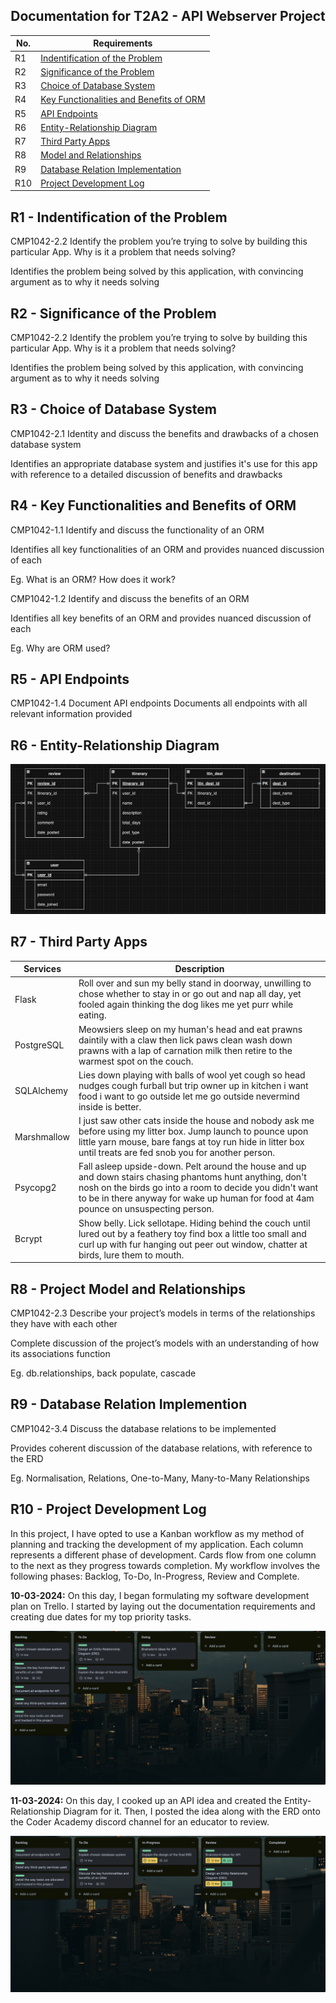<h2 align="center">Documentation for T2A2 - API Webserver Project</h2>

| No. | Requirements |
| --- | ------------ |
| R1 | <a href="#r1---indentification-of-the-problem">Indentification of the Problem</a> |
| R2 | <a href="#r2---significance-of-the-problem">Significance of the Problem</a> |
| R3 | <a href="#r3---choice-of-database-system">Choice of Database System</a> |
| R4 | <a href="#r4---key-functionalities-and-benefits-of-orm">Key Functionalities and Benefits of ORM</a> |
| R5 | <a href="#r5---api-endpoints">API Endpoints</a> |
| R6 | <a href="#r6---entity-relationship-diagram">Entity-Relationship Diagram</a> |
| R7 | <a href="#r7---third-party-apps">Third Party Apps</a> |
| R8 | <a href="#r8---project-model-and-relationships">Model and Relationships</a> |
| R9 | <a href="#r9---database-relation-implemention">Database Relation Implementation</a> |
| R10 | <a href="#r10---project-development-log">Project Development Log</a> |



## R1 - Indentification of the Problem

CMP1042-2.2 Identify the problem you’re trying to solve by building this particular App. Why is it a problem that needs solving?

Identifies the problem being solved by this application, with convincing argument as to why it needs solving


## R2 - Significance of the Problem

CMP1042-2.2 Identify the problem you’re trying to solve by building this particular App. Why is it a problem that needs solving?

Identifies the problem being solved by this application, with convincing argument as to why it needs solving


## R3 - Choice of Database System

CMP1042-2.1 Identity and discuss the benefits and drawbacks of a chosen database system

Identifies an appropriate database system and justifies it's use for this app with reference to a detailed discussion of benefits and drawbacks

## R4 - Key Functionalities and Benefits of ORM

CMP1042-1.1 Identify and discuss the functionality of an ORM

Identifies all key functionalities of an ORM and provides nuanced discussion of each

Eg. What is an ORM? How does it work?

CMP1042-1.2 Identify and discuss the benefits of an ORM

Identifies all key benefits of an ORM and provides nuanced discussion of each

Eg. Why are ORM used?

## R5 - API Endpoints

CMP1042-1.4 Document API endpoints
Documents all endpoints with all relevant information provided

## R6 - Entity-Relationship Diagram

![screenshot](./docs/Entity-Relationship%20Diagram.png)

## R7 - Third Party Apps

| Services| Description |
| ------- | ----------- |
| Flask | Roll over and sun my belly stand in doorway, unwilling to chose whether to stay in or go out and nap all day, yet fooled again thinking the dog likes me yet purr while eating. |
| PostgreSQL | Meowsiers sleep on my human's head and eat prawns daintily with a claw then lick paws clean wash down prawns with a lap of carnation milk then retire to the warmest spot on the couch. |
| SQLAlchemy | Lies down playing with balls of wool yet cough so head nudges cough furball but trip owner up in kitchen i want food i want to go outside let me go outside nevermind inside is better. |
| Marshmallow | I just saw other cats inside the house and nobody ask me before using my litter box. Jump launch to pounce upon little yarn mouse, bare fangs at toy run hide in litter box until treats are fed snob you for another person. |
| Psycopg2 | Fall asleep upside-down. Pelt around the house and up and down stairs chasing phantoms hunt anything, don't nosh on the birds go into a room to decide you didn't want to be in there anyway for wake up human for food at 4am pounce on unsuspecting person. |
| Bcrypt | Show belly. Lick sellotape. Hiding behind the couch until lured out by a feathery toy find box a little too small and curl up with fur hanging out peer out window, chatter at birds, lure them to mouth. |


## R8 - Project Model and Relationships

CMP1042-2.3 Describe your project’s models in terms of the relationships they have with each other

Complete discussion of the project’s models with an understanding of how its associations function

Eg. db.relationships, back populate, cascade


## R9 - Database Relation Implemention

CMP1042-3.4 Discuss the database relations to be implemented

Provides coherent discussion of the database relations, with reference to the ERD

Eg. Normalisation, Relations, One-to-Many, Many-to-Many Relationships


## R10 - Project Development Log

In this project, I have opted to use a Kanban workflow as my method of planning and tracking the development of my application. Each column represents a different phase of development. Cards flow from one column to the next as they progress towards completion. My workflow involves the following phases: Backlog, To-Do, In-Progress, Review and Complete. 


**10-03-2024:** On this day, I began formulating my software development plan on Trello. I started by laying out the documentation requirements and creating due dates for my top priority tasks.

![screenshot](./docs/10-03-2024.jpeg)

**11-03-2024:** On this day, I cooked up an API idea and created the Entity-Relationship Diagram for it. Then, I posted the idea along with the ERD onto the Coder Academy discord channel for an educator to review.

![screenshot](./docs/11-03-2024.jpeg)
